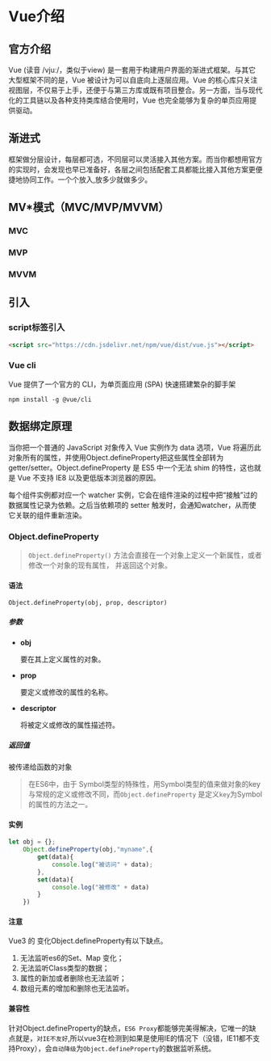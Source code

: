 # Vue介绍

## 官方介绍 

Vue (读音 /vjuː/，类似于view) 是一套用于构建用户界面的渐进式框架。与其它大型框架不同的是，Vue 被设计为可以自底向上逐层应用。Vue 的核心库只关注视图层，不仅易于上手，还便于与第三方库或既有项目整合。另一方面，当与现代化的工具链以及各种支持类库结合使用时，Vue 也完全能够为复杂的单页应用提供驱动。

## 渐进式

框架做分层设计，每层都可选，不同层可以灵活接入其他方案。而当你都想用官方的实现时，会发现也早已准备好，各层之间包括配套工具都能比接入其他方案更便捷地协同工作。一个个放入,放多少就做多少。



## MV*模式（MVC/MVP/MVVM）

### MVC

### MVP

### MVVM



## 引入
### script标签引入

```html
<script src="https://cdn.jsdelivr.net/npm/vue/dist/vue.js"></script>
```



### Vue cli

Vue 提供了一个官方的 CLI，为单页面应用 (SPA) 快速搭建繁杂的脚手架

```
npm install ‐g @vue/cli
```





## 数据绑定原理

当你把一个普通的 JavaScript 对象传入 Vue 实例作为 data 选项，Vue 将遍历此对象所有的属性，并使用Object.defineProperty把这些属性全部转为 getter/setter。Object.defineProperty 是 ES5 中一个无法 shim 的特性，这也就是 Vue 不支持 IE8 以及更低版本浏览器的原因。

每个组件实例都对应一个 watcher 实例，它会在组件渲染的过程中把“接触”过的数据属性记录为依赖。之后当依赖项的 setter 触发时，会通知watcher，从而使它关联的组件重新渲染。

### Object.defineProperty

> `Object.defineProperty()` 方法会直接在一个对象上定义一个新属性，或者修改一个对象的现有属性， 并返回这个对象。

#### 语法

```
Object.defineProperty(obj, prop, descriptor)
```

##### 参数

- **obj**

  要在其上定义属性的对象。

- **prop**

  要定义或修改的属性的名称。

- **descriptor**

  将被定义或修改的属性描述符。

##### 返回值

 被传递给函数的对象

> 在ES6中，由于 Symbol类型的特殊性，用Symbol类型的值来做对象的key与常规的定义或修改不同，而`Object.defineProperty` 是定义`key`为Symbol的属性的方法之一。

#### 实例

```js
let obj = {};
    Object.defineProperty(obj,"myname",{
        get(data){
            console.log("被访问" + data);
        },
        set(data){
            console.log("被修改" + data)
        }
    })
```

#### 注意

Vue3 的 变化Object.defineProperty有以下缺点。

1. 无法监听es6的Set、Map 变化；
2. 无法监听Class类型的数据；
3. 属性的新加或者删除也无法监听；
4. 数组元素的增加和删除也无法监听。

#### 兼容性

针对Object.defineProperty的缺点，`ES6 Proxy`都能够完美得解决，它唯一的缺点就是，`对IE不友好`,所以vue3在检测到如果是使用IE的情况下（没错，IE11都不支持Proxy），会`自动降级`为`Object.defineProperty`的数据监听系统。
